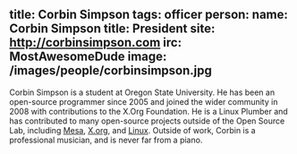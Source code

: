 title: Corbin Simpson
tags: officer
person:
    name: Corbin Simpson
    title: President
    site: http://corbinsimpson.com
    irc: MostAwesomeDude
    image: /images/people/corbinsimpson.jpg
---
Corbin Simpson is a student at Oregon State University. He has been an
open-source programmer since 2005 and joined the wider community in 2008 with
contributions to the X.Org Foundation. He is a Linux Plumber and has
contributed to many open-source projects outside of the Open Source Lab,
including [Mesa][], [X.org][x11], and [Linux][].  Outside of work, Corbin is a
professional musician, and is never far from a piano.

[mesa]: http://www.mesa3d.org
[x11]: http://x.org/
[linux]: http://kernel.org/
[osl]: http://osuosl.org/
